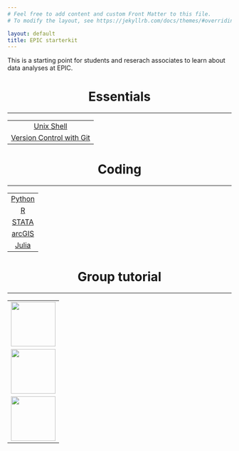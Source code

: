 ```yaml
---
# Feel free to add content and custom Front Matter to this file.
# To modify the layout, see https://jekyllrb.com/docs/themes/#overriding-theme-defaults

layout: default 
title: EPIC starterkit
---
```


This is a starting point for students and reserach associates to learn about data analyses at EPIC.

<h1 align="center">Essentials</h1> <hr>
<p align='center'>
<table width='100%'>
  <tr>
    <td align="center">
    <a href="http://swcarpentry.github.io/shell-novice/" style="width:80%" class="myButton">Unix Shell</a>
    </td>
  </tr>
  <tr>
    <td align="center">
    <a href="http://swcarpentry.github.io/git-novice/" style="width:80%" class="myButton">Version Control with Git</a>
    </td>
  </tr>
</table>
</p>

<h1 align="center">Coding</h1><hr> 
<p align='center'>
<table width='80%'>
  <tr>
    <td align="center">
    <a href="" style="width:80%" class="myButton">Python</a>
    </td>
  </tr>
  <tr>
    <td align="center">
    <a href="" style="width:80%" class="myButton">R</a>
    </td>
  </tr>
  <tr>
    <td align="center">
    <a href="" style="width:80%" class="myButton">STATA</a>
    </td>
  </tr>
  <tr>
    <td align="center">
    <a href="http://learn.arcgis.com/en/" style="width:80%" class="myButton">arcGIS</a>
    </td>
  </tr>
  <tr>
    <td align="center">
    <a href="https://julialang.org/learning/" style="width:80%" class="myButton">Julia</a>
    </td>
  </tr>
</table>
</p>


<h1 align="center">Group tutorial</h1><hr> 
<table border="0">
  <tr>
    <td align="center"><a href="https://epic-uchicago.github.io/cil.github.io/"><img src="{{ site.baseurl }}images/CIL.jpg" height="100"></a>
  </td>
  </tr>
  <tr>
    <td align="center"><img src="{{ site.baseurl }}images/EPIC-India.jpg" height="100">
  </td>
  </tr>
  <tr>
    <td align="center"><a href="https://epic-uchicago.github.io/urban-labs.github.io/"><img src="{{ site.baseurl }}images/UrbanLabs.png" height="100"></a>
  </td>
  </tr>
</table>

